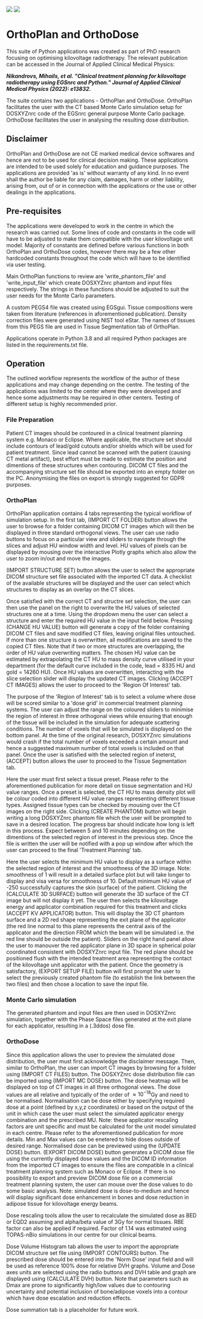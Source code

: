 ![](assets/favicon_p.ico)
![](assets/favicon_d.ico)

# OrthoPlan and OrthoDose
This suite of Python applications was created as part of PhD research focusing on optimising kilovoltage radiotherapy. The relevant publication can be accessed in the Journal of Applied Clinical Medical Physics: 

***Nikandrovs, Mihails, et al. "Clinical treatment planning for kilovoltage radiotherapy using EGSnrc and Python." Journal of Applied Clinical Medical Physics (2022): e13832.***

The suite contains two applications - OrthoPlan and OrthoDose. OrthoPlan facilitates the user with the CT based Monte Carlo simulation setup for DOSXYZnrc code of the EGSnrc general purpose Monte Carlo package. OrthoDose facilitates the user in analysing the resulting dose distribution.

## Disclaimer 
OrthoPlan and OrthoDose are not CE marked medical device softwares and hence are not to be used for clinical decision making. These applications are intended to be used solely for education and guidance purposes. The applications are provided 'as is' without warranty of any kind. In no event shall the author be liable for any claim, damages, harm or other liability, arising from, out of or in connection with the applications or the use or other dealings in the applications.                     

## Pre-requisites
The applications were developed to work in the centre in which the research was carried out. Some lines of code and constants in the code will have to be adjusted to make them compatible with the user kilovoltage unit model. Majority of constants are defined before various functions in both OrthoPlan and OrthoDose codes, however there may be a few other hardcoded constants throughout the code which will have to be identified via user testing. 

Main OrthoPlan functions to review are 'write_phantom_file' and 'write_input_file' which create DOSXYZnrc phantom and input files respectively. The strings in these functions should be adjusted to suit the user needs for the Monte Carlo parameters.

A custom PEGS4 file was created using EGSgui. Tissue compositions were taken from literature (references in aforementioned publication). Density correction files were generated using NIST tool eStar. The names of tissues from this PEGS file are used in Tissue Segmentation tab of OrthoPlan.

Applications operate in Python 3.8 and all required Python packages are listed in the requirements.txt file.

## Operation
The outlined workflow represents the workflow of the author of these applications and may change depending on the centre. The testing of the applications was limited to the center where they were developed and hence some adjustments may be required in other centers. Testing of different setup is highly recommended prior. 

### File Preparation
Patient CT images should be contoured in a clinical treatment planning system e.g. Monaco or Eclipse. Where applicable, the structure set should include contours of lead/gold cutouts and/or shields which will be used for patient treatment. Since lead cannot be scanned with the patient (causing CT metal artifact), best effort must be made to estimate the position and dimentions of these structures when contouring. DICOM CT files and the accompanying structure set file should be exported into an empty folder on the PC. Anonymising the files on export is strongly suggested for GDPR purposes. 

### OrthoPlan
OrthoPlan application contains 4 tabs representing the typical workflow of simulation setup. In the first tab, (IMPORT CT FOLDER) button allows the user to browse for a folder containing DICOM CT images which will then be displayed in three standard orthogonal views. The user can use radio buttons to focus on a particular view and sliders to navigate through the slices and adjust HU window width and level. HU values of pixels can be displayed by mousing over the interactive Plotly graphs which also allow the user to zoom in/out and move the images. 

(IMPORT STRUCTURE SET) button allows the user to select the appropriate DICOM structure set file associated with the imported CT data. A checklist of the available structures will be displayed and the user can select which structures to display as an overlay on the CT slices. 

Once satisfied with the correct CT and structre set selection, the user can then use the panel on the right to overwrite the HU values of selected structures one at a time. Using the dropdown menu the user can select a structure and enter the required HU value in the input field below. Pressing (CHANGE HU VALUE) button will generate a copy of the folder containing DICOM CT files and save modified CT files, leaving original files untouched. If more than one structure is overwritten, all modifications are saved to the copied CT files. Note that if two or more structures are overlapping, the order of HU value overwriting matters. The chosen HU value can be estimated by extrapolating the CT HU to mass density curve utilised in your department (for the default curve included in the code, lead = 8335 HU and gold = 14260 HU). Once HU values are overwritten, interacting with the slice selection slider will display the updated CT images. Clicking (ACCEPT CT IMAGES) allows the user to proceed to the 'Region Of Interest' tab.

The purpose of the 'Region of Interest' tab is to select a volume where dose will be scored similar to a 'dose grid' in commercial treatment planning systems. The user can adjust the range on the coloured sliders to minimise the region of interest in three orthogonal views while ensuring that enough of the tissue will be included in the simulation for adequate scattering conditions. The number of voxels that will be simulated is displayed on the bottom panel. At the time of the original research, DOSXYZnrc simulations would crash if the total number of voxels exceeded a certain amount and hence a suggested maximum number of total voxels is included on that panel. Once the user is satisfied with the selected region of ineterst, (ACCEPT) button allows the user to proceed to the Tissue Segmentation tab. 

Here the user must first select a tissue preset. Please refer to the aforementioned publication for more detail on tissue segmentation and HU value ranges. Once a preset is selected, the CT HU to mass density plot will be colour coded into different HU value ranges representing different tissue types. Assigned tissue types can be checked by mousing over the CT images on the right side. Clicking (CREATE PHANTOM) button will begin writing a long DOSXYZnrc phantom file which the user will be prompted to save in a desired location. The progress bar should indicate how long is left in this process. Expect between 5 and 10 minutes depending on the dimentions of the selected region of interest in the previous step. Once the file is written the user will be notified with a pop up window after which the user can proceed to the final 'Treatment Planning' tab. 

Here the user selects the minimum HU value to display as a surface within the selected region of interest and the smoothness of the 3D image. Note: smoothness of 1 will result in a detailed surface plot but will take longer to display and visa versa for smoothness of 10. Default minimum HU value of -250 successfully captures the skin (surface) of the patient. Clicking the (CALCULATE 3D SURFACE) button will generate the 3D surface of the CT image but will not display it yet. The user then selects the kilovoltage energy and applicator combination required for this treatment and clicks (ACCEPT KV APPLICATOR) button. This will display the 3D CT phantom surface and a 2D red shape representing the exit plane of the applicator (the red line normal to this plane represents the central axis of the applicator and the direction FROM which the beam will be simulated i.e. the red line should be outside the patient). Sliders on the right hand panel allow the user to manouver the red applicator plane in 3D space in spherical polar coordinated consistent with DOSXYZnrc input file. The red plane should be positioned flush with the intended treatment area representing the contact of the kilovoltage unit applicator with the patient. Once the geometry is satisfactory, (EXPORT SETUP FILE) button will first prompt the user to select the previously created phantom file (to establish the link between the two files) and then chose a location to save the input file. 

### Monte Carlo simulation
The generated phantom and input files are then used in DOSXYZnrc simulation, together with the Phase Space files generated at the exit plane for each applicator, resulting in a (.3ddos) dose file.

### OrthoDose
Since this application allows the user to preview the simulated dose distribution, the user must first acknowledge the disclaimer message. Then, similar to OrthoPlan, the user can import CT images by browsing for a folder using (IMPORT CT FILES) button. The DOSXYZnrc dose distribution file can be imported using (IMPORT MC DOSE) button. The dose heatmap will be displayed on top of CT images in all three orthogonal views. The dose values are all relative and typically of the order of $\approx 10^{-18}$Gy and need to be normalised. Normalisation can be dose either by specifying required dose at a point (defined by x,y,z coordinates) or based on the output of the unit in which case the user must select the simulated applicator energy combination and the prescribed MU. Note: these applicator rescaling factors are unit specific and must be calculated for the unit model simulated in each centre. Please refer to the aforementioned publication for more details. Min and Max values can be enetered to hide doses outside of desired range. Normalised dose can be previewed using the (UPDATE DOSE) button. (EXPORT DICOM DOSE) button generates a DICOM dose file using the currently displayed dose values and the DICOM ID information from the imported CT images to ensure the files are compatible in a clinical treatment planning system such as Monaco or Eclipse. If there is no possibility to export and preview DICOM dose file on a commercial treatment planning system, the user can mouse over the dose values to do some basic analysis. Note: simulated dose is dose-to-medium and hence will display significant dose enhancement in bones and dose reduction in adipose tissue for kilovoltage energy beams. 

Dose rescaling tools allow the user to recalculate the simulated dose as BED or EQD2 assuming and alpha/beta value of 3Gy for normal tissues. RBE factor can also be applied if required. Factor of 1.14 was estimated using TOPAS-nBio simulations in our centre for our clinical beams. 

Dose Volume Histogram tab allows the user to import the appropriate DICOM structure set file using (IMPORT CONTOURS) button. The prescribed dose should be entered into the 'Norm Dose' input field and will be used as reference 100% dose for relative DVH graphs. Volume and Dose axes units are selected using the radio buttons and DVH table and graph are displayed using (CALCULATE DVH) button. Note that parameters such as Dmax are prone to significantly high/low values due to contouring uncertainty and potential inclusion of bone/adipose voxels into a contour which have dose escalation and reduction effects. 

Dose summation tab is a placeholder for future work.
